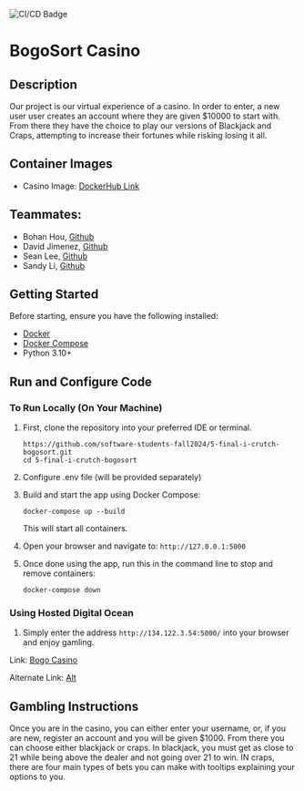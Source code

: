 ![CI/CD Badge](https://github.com/software-students-fall2024/5-final-i-crutch-bogosort/actions/workflows/cicd.yaml/badge.svg)

# BogoSort Casino

## Description

Our project is our virtual experience of a casino. In order to enter, a new user user creates an account where they are given $10000 to start with. From there they have the choice to play our versions of Blackjack and Craps, attempting to increase their fortunes while risking losing it all.

## Container Images

- Casino Image: [DockerHub Link](https://hub.docker.com/layers/teambogosort/bogocasino/latest/images/sha256-9651033dd005f71cc888eb2615ab6177713b58529739d97f582564fbba9ed04f?context=explore)

## Teammates:

- Bohan Hou, [Github](https://github.com/bowohan)
- David Jimenez, [Github](https://github.com/drj8812)
- Sean Lee, [Github](https://github.com/jseanlee)
- Sandy Li, [Github](https://github.com/vernairesl)

## Getting Started
Before starting, ensure you have the following installed:
- [Docker](https://www.docker.com/products/docker-desktop/)
- [Docker Compose](https://docs.docker.com/compose/install/)
- Python 3.10+

## Run and Configure Code

### To Run Locally (On Your Machine)
   
1. First, clone the repository into your preferred IDE or terminal.
   ```
   https://github.com/software-students-fall2024/5-final-i-crutch-bogosort.git
   cd 5-final-i-crutch-bogosort
   ```
2. Configure .env file (will be provided separately)

3. Build and start the app using Docker Compose:
   ```
   docker-compose up --build
   ```
   This will start all containers.

4. Open your browser and navigate to: ```http://127.0.0.1:5000```
   
5. Once done using the app, run this in the command line to stop and remove containers:
   ```
   docker-compose down
   ```

### Using Hosted Digital Ocean

1. Simply enter the address ```http://134.122.3.54:5000/``` into your browser and enjoy gamling.

Link: [Bogo Casino](http://134.122.3.54:5000/)

Alternate Link: [Alt](http://138.197.58.25:5000/)

## Gambling Instructions

Once you are in the casino, you can either enter your username, or, if you are new, register an account and you will be given $1000. From there you can choose either blackjack or craps. In blackjack, you must get as close to 21 while being above the dealer and not going over 21 to win. IN craps, there are four main types of bets you can make with tooltips explaining your options to you.
